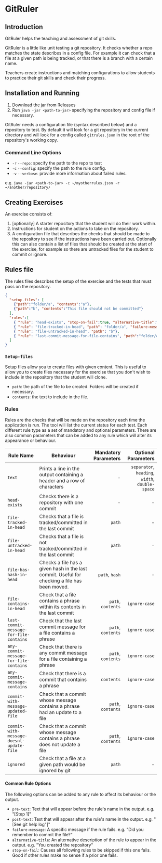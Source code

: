 # GitRuler

## Introduction

GitRuler helps the teaching and assessment of git skills.

GitRuler is a little like unit testing a git repository. It checks whether a repo matches the state describes in a config file. For example it can check that a file at a given path is being tracked, or that there is a branch with a certain name. 

Teachers create instructions and matching configurations to allow students to practice their git skills and check their progress.

## Installation and Running

1. Download the jar from Releases
2. Run `java -jar <path-to-jar>` specifying the repository and config file if necessary. 

GitRuler needs a configuration file (syntax described below) and a repository to test. By default it will look for a git repository in the current directory and will look for a config called `gitrules.json` in the root of the repository's working copy.

### Command Line Options

- `-r` `--repo`: specify the path to the repo to test
- `-c` `--config`: specify the path to the rule config.
- `-v` `--verbose`: provide more information about failed rules.

e.g. `java -jar <path-to-jar> -c ~/myotherrules.json -r ~/another/repository/`

## Creating Exercises

An exercise consists of:

1. [optionally] A starter repository that the student will do their work within.
2. Instructions for student on the actions to take on the repository.
3. A configuration file that describes the checks that should be made to the repository to see if the instructions have been carried out. Optionally this can also contain a list of files that should be created at the start of the exercise, for example so there are untracked files for the student to commit or ignore.

## Rules file

The rules files describes the setup of the exercise and the tests that must pass on the repository.

```json
{
  "setup-files": [
    {"path":"folder/a", "contents":"a"},
    {"path":"b", "contents":"This file should not be committed"}
  ],
  "rules":[
    { "rule": "head-exists", "stop-on-fail":true, "alternative-title":"Did you create the Repo?", "pre-text":"Step 1."},
    { "rule": "file-tracked-in-head", "path": "folder/a", "failure-message": "Did you stage and commit a?"},
    { "rule": "file-untracked-in-head", "path": "b"},
    { "rule": "last-commit-message-for-file-contains", "path":"folder/a", "contents":"added", "ignore-case":false}
  ]
}
```

### `Setup-files`

Setup files allow you to create files with given content. This is useful to allow you to create files necessary for the exercise that you don't wish to include in the repository that the student will clone.

- `path`: the path of the file to be created. Folders will be created if necessary.
- `contents`: the text to include in the file.

### Rules

Rules are the checks that will be made on the repository each time the application is run. The tool will list the current status for each test. Each different rule type as a set of mandatory and optional parameters. There are also common parameters that can be added to any rule which will alter its appearance or behaviour.

| Rule Name        | Behaviour           | Mandatory Parameters  | Optional Parameters |
| ------------- |-------------| -----:| ----: |
| `text` |  Prints a line in the output containing a header and a row of characters | - | `separator`, `heading`, `width`, `double-space` |
| `head-exists` | Checks there is a repository with one commit | - | - |
| `file-tracked-in-head` | Checks that a file is tracked/committed in the last commit | `path` | - |
| `file-untracked-in-head` | Checks that a file is not tracked/committed in the last commit | `path` | - |
| `file-has-hash-in-head` | Checks a file has a given hash in the last commit. Useful for checking a file has been moved. | `path`, `hash` | - |
| `file-contains-in-head` | Check that a file contains a phrase within its contents in the last commit | `path`, `contents` | `ignore-case` |
| `last-commit-message-for-file-contains` | Check that the last commit message for a file contains a phrase | `path`, `contents` | `ignore-case` |
| `any-commit-message-for-file-contains` | Check that there is any commit message for a file containing a phrase | `path`, `contents` | `ignore-case` |
| `any-commit-message-contains` | Check that there is a commit that contains a phrase | `contents` | `ignore-case` |
| `commit-with-message-updated-file` | Check that a commit whose message contains a phrase had an update to a file| `path`, `contents` | `ignore-case` |
| `commit-with-message-doesnt-update-file` | Check that a commit whose message contains a phrase does not update a file| `path`, `contents` | `ignore-case` |
| `ignored` | Check that a file at a given path would be ignored by git | `path` | - |

#### Common Rule Options

The following options can be added to any rule to affect its behaviour or the output.

- `pre-text`: Text that will appear before the rule's name in the output. e.g. "[Step 1]"
- `post-text`: Text that will appear after the rule's name in the output. e.g. "[See git help log"]"
- `failure-message`: A specific message if the rule fails. e.g. "Did you remember to commit the file?"
- `alternative-title`: An alternative description of the rule to appear in the output. e.g. "You created the repository"
- `stop-on-fail`: Causes all following rules to be skipped if this one fails. Good if other rules make no sense if a prior one fails.
